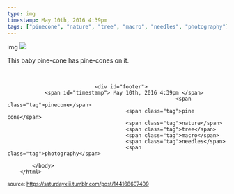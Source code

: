 ```yaml
---
type: img
timestamp: May 10th, 2016 4:39pm
tags: ["pinecone", "nature", "tree", "macro", "needles", "photography"]
---
```

img
<img src="https://saturdayxiii.github.io/media/144168607409.jpg"/>
                                                                                          


This baby pine-cone has pine-cones on it.

<br/>
 
                                    
                
                
                
                
                                <div id="footer">
                <span id="timestamp"> May 10th, 2016 4:39pm </span>
                                                          <span class="tag">pinecone</span>
                                          <span class="tag">pine cone</span>
                                          <span class="tag">nature</span>
                                          <span class="tag">tree</span>
                                          <span class="tag">macro</span>
                                          <span class="tag">needles</span>
                                          <span class="tag">photography</span>
                                                    
            </body>
        </html>

        
<small>source: https://saturdayxiii.tumblr.com/post/144168607409</small>